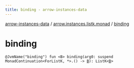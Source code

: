 ```yaml
---
title: binding - arrow-instances-data
---
```


[arrow-instances-data](../index.html) / [arrow.instances.listk.monad](index.html) / [binding](./binding.html)

# binding

`@JvmName("binding") fun <B> binding(arg0: suspend MonadContinuation<ForListK, *>.() -> `[`B`](binding.html#B)`): ListK<`[`B`](binding.html#B)`>`